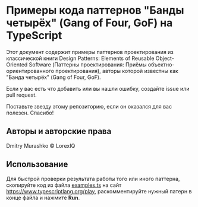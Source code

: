 # Примеры кода паттернов "Банды четырёх" (Gang of Four, GoF) на TypeScript

Этот документ содержит примеры паттернов проектирования из классической книги Design Patterns: Elements of Reusable Object-Oriented Software (Паттерны проектирования: Приёмы объектно-ориентированного проектирования), авторы которой известны как "Банда четырёх" (Gang of Four, GoF).

Если у вас есть что добавить или вы нашли ошибку, создайте issue или pull request.

Поставьте звезду этому репозиторию, если он оказался для вас полезен. Спасибо!

## Авторы и авторские права

Dmitry Murashko © LorexIQ

## Использование

Для быстрой проверки результата работы того или иного паттерна, скопируйте код из файла [examples.ts](/examples.ts) на сайт https://www.typescriptlang.org/play, раскомментируйте нужный патерн в конце файла и нажмите **Run**.
